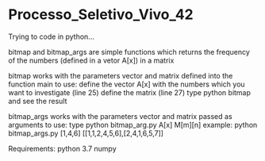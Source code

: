 # Processo_Seletivo_Vivo_42

Trying to code in python...

bitmap and bitmap_args are simple functions which returns the frequency of the numbers (defined in a vetor A[x]) in a matrix

bitmap works with the parameters vector and matrix defined into the function main
to use:
define the vector A[x] with the numbers which you want to investigate (line 25)
define the matrix (line 27)
type python bitmap and see the result

bitmap_args works with the parameters vector and matrix passed as arguments
to use:
type python bitmap_arg.py A[x] M[m][n]
example: python bitmap_args.py [1,4,6] [[1,1,2,4,5,6],[2,4,1,6,5,7]]

Requirements: python 3.7
              numpy
